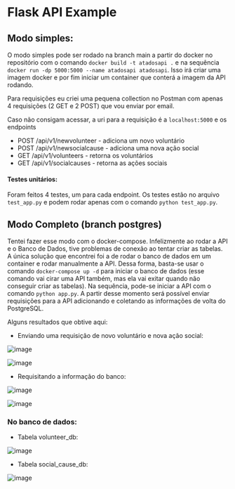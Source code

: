 # Flask API Example

## Modo simples:

O modo simples pode ser rodado na branch main a partir do docker no repositório com o comando `docker build -t atadosapi .` e na sequência `docker run -dp 5000:5000 --name atadosapi atadosapi`. Isso irá criar uma imagem docker e por fim iniciar um container que conterá a imagem da API rodando.

Para requisições eu criei uma pequena collection no Postman com apenas 4 requisições (2 GET e 2 POST) que vou enviar por email.

Caso não consigam acessar, a uri para a requisição é a `localhost:5000` e os endpoints 

- POST /api/v1/newvolunteer - adiciona um novo voluntário
- POST /api/v1/newsocialcause - adiciona uma nova ação social
- GET /api/v1/volunteers - retorna os voluntários
- GET /api/v1/socialcauses - retorna as ações sociais

#### Testes unitários:

Foram feitos 4 testes, um para cada endpoint. Os testes estão no arquivo `test_app.py` e podem rodar apenas com o comando `python test_app.py`.

## Modo Completo (branch postgres)

Tentei fazer esse modo com o docker-compose. Infelizmente ao rodar a API e o Banco de Dados, tive problemas de conexão ao tentar criar as tabelas. A única solução que encontrei foi a de rodar o banco de dados em um container e rodar manualmente a API. Dessa forma, basta-se usar o comando `docker-compose up -d` para iniciar o banco de dados (esse comando vai cirar uma API também, mas ela vai exitar quando não conseguir criar as tabelas). Na sequência, pode-se iniciar a API com o comando `python app.py`. A partir desse momento será possível enviar requisições para a API adicionando e coletando as informações de volta do PostgreSQL. 

Alguns resultados que obtive aqui:

- Enviando uma requisição de novo voluntário e nova ação social:

![image](https://user-images.githubusercontent.com/56874672/228428180-8057bcc2-1709-415f-8ad7-e7abbdabfe5a.png)

![image](https://user-images.githubusercontent.com/56874672/228428184-a99dcb33-349f-42f6-af7a-c3c5d0e7bd0e.png)


- Requisitando a informação do banco:

![image](https://user-images.githubusercontent.com/56874672/228428113-e21f5e24-7852-47d2-8554-fe0c9d6cfe7b.png)

![image](https://user-images.githubusercontent.com/56874672/228428124-72ae7756-fc5b-4195-adb1-feb091ca5ea3.png)

### No banco de dados:

- Tabela volunteer_db:

![image](https://user-images.githubusercontent.com/56874672/228428441-2275b180-94ff-4057-9bf9-a77fa1bfb63b.png)

- Tabela social_cause_db:

![image](https://user-images.githubusercontent.com/56874672/228428463-4a4c2b16-a7bd-4e39-bce6-ed965475ef14.png)





